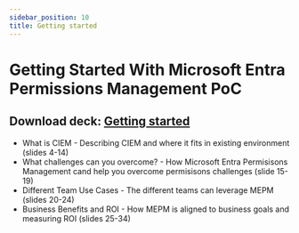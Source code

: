 ```yaml
---
sidebar_position: 10
title: Getting started
---
```


# Getting Started With Microsoft Entra Permissions Management PoC

## Download deck: [Getting started](./EPM_POC_Assets/01-MEPM_PoC_Getting_Started.pptx)

- What is CIEM - Describing CIEM and where it fits in existing environment (slides 4-14)
- What challenges can you overcome? - How Microsoft Entra Permisisons Management cand help you overcome permisisons challenges (slide 15-19)
- Different Team Use Cases - The different teams can leverage MEPM (slides 20-24)
- Business Benefits and ROI - How MEPM is aligned to business goals and measuring ROI (slides 25-34)
